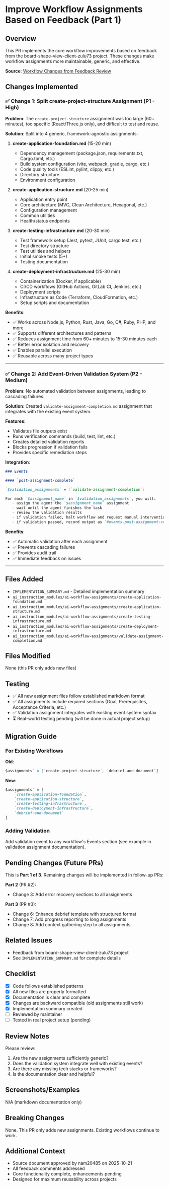 # Improve Workflow Assignments Based on Feedback (Part 1)

## Overview

This PR implements the core workflow improvements based on feedback from the board-shape-view-client-zulu73 project. These changes make workflow assignments more maintainable, generic, and effective.

**Source**: [Workflow Changes from Feedback Review](https://docs.google.com/document/d/1WeONi8-kJU_jPkI9FT-NoMdrs6l9A76f41LRrdmqAYk/edit?usp=sharing)

## Changes Implemented

### ✅ Change 1: Split create-project-structure Assignment (P1 - High)

**Problem**: The `create-project-structure` assignment was too large (60+ minutes), too specific (React/Three.js only), and difficult to test and reuse.

**Solution**: Split into 4 generic, framework-agnostic assignments:

1. **create-application-foundation.md** (15-20 min)
   - Dependency management (package.json, requirements.txt, Cargo.toml, etc.)
   - Build system configuration (vite, webpack, gradle, cargo, etc.)
   - Code quality tools (ESLint, pylint, clippy, etc.)
   - Directory structure
   - Environment configuration

2. **create-application-structure.md** (20-25 min)
   - Application entry point
   - Core architecture (MVC, Clean Architecture, Hexagonal, etc.)
   - Configuration management
   - Common utilities
   - Health/status endpoints

3. **create-testing-infrastructure.md** (20-30 min)
   - Test framework setup (Jest, pytest, JUnit, cargo test, etc.)
   - Test directory structure
   - Test utilities and helpers
   - Initial smoke tests (5+)
   - Testing documentation

4. **create-deployment-infrastructure.md** (25-30 min)
   - Containerization (Docker, if applicable)
   - CI/CD workflows (GitHub Actions, GitLab CI, Jenkins, etc.)
   - Deployment scripts
   - Infrastructure as Code (Terraform, CloudFormation, etc.)
   - Setup scripts and documentation

**Benefits**:
- ✅ Works across Node.js, Python, Rust, Java, Go, C#, Ruby, PHP, and more
- ✅ Supports different architectures and patterns
- ✅ Reduces assignment time from 60+ minutes to 15-30 minutes each
- ✅ Better error isolation and recovery
- ✅ Enables parallel execution
- ✅ Reusable across many project types

---

### ✅ Change 2: Add Event-Driven Validation System (P2 - Medium)

**Problem**: No automated validation between assignments, leading to cascading failures.

**Solution**: Created `validate-assignment-completion.md` assignment that integrates with the existing event system.

**Features**:
- Validates file outputs exist
- Runs verification commands (build, test, lint, etc.)
- Creates detailed validation reports
- Blocks progression if validation fails
- Provides specific remediation steps

**Integration**:
```markdown
### Events

#### `post-assignment-complete`

`$validation_assignments` = [`validate-assignment-completion`]

For each `$assignment_name` in `$validation_assignments`, you will:
   - assign the agent the `$assignment_name` assignment
   - wait until the agent finishes the task
   - review the validation results
   - if validation failed, halt workflow and request manual intervention
   - if validation passed, record output as `#events.post-assignment-complete.$assignment_name`
```

**Benefits**:
- ✅ Automatic validation after each assignment
- ✅ Prevents cascading failures
- ✅ Provides audit trail
- ✅ Immediate feedback on issues

---

## Files Added

- `IMPLEMENTATION_SUMMARY.md` - Detailed implementation summary
- `ai_instruction_modules/ai-workflow-assignments/create-application-foundation.md`
- `ai_instruction_modules/ai-workflow-assignments/create-application-structure.md`
- `ai_instruction_modules/ai-workflow-assignments/create-testing-infrastructure.md`
- `ai_instruction_modules/ai-workflow-assignments/create-deployment-infrastructure.md`
- `ai_instruction_modules/ai-workflow-assignments/validate-assignment-completion.md`

## Files Modified

None (this PR only adds new files)

## Testing

- ✅ All new assignment files follow established markdown format
- ✅ All assignments include required sections (Goal, Prerequisites, Acceptance Criteria, etc.)
- ✅ Validation assignment integrates with existing event system syntax
- ⏳ Real-world testing pending (will be done in actual project setup)

## Migration Guide

### For Existing Workflows

**Old**:
```markdown
$assignments` = [`create-project-structure`, `debrief-and-document`]
```

**New**:
```markdown
$assignments` = [
    `create-application-foundation`,
    `create-application-structure`,
    `create-testing-infrastructure`,
    `create-deployment-infrastructure`,
    `debrief-and-document`
]
```

### Adding Validation

Add validation event to any workflow's Events section (see example in validation assignment documentation).

## Pending Changes (Future PRs)

This is **Part 1 of 3**. Remaining changes will be implemented in follow-up PRs:

**Part 2** (PR #2):
- Change 3: Add error recovery sections to all assignments

**Part 3** (PR #3):
- Change 6: Enhance debrief template with structured format
- Change 7: Add progress reporting to long assignments
- Change 8: Add context gathering step to all assignments

## Related Issues

- Feedback from board-shape-view-client-zulu73 project
- See `IMPLEMENTATION_SUMMARY.md` for complete details

## Checklist

- [x] Code follows established patterns
- [x] All new files are properly formatted
- [x] Documentation is clear and complete
- [x] Changes are backward compatible (old assignments still work)
- [x] Implementation summary created
- [ ] Reviewed by maintainer
- [ ] Tested in real project setup (pending)

## Review Notes

Please review:
1. Are the new assignments sufficiently generic?
2. Does the validation system integrate well with existing events?
3. Are there any missing tech stacks or frameworks?
4. Is the documentation clear and helpful?

## Screenshots/Examples

N/A (markdown documentation only)

## Breaking Changes

None. This PR only adds new assignments. Existing workflows continue to work.

## Additional Context

- Source document approved by nam20485 on 2025-10-21
- All feedback comments addressed
- Core functionality complete, enhancements pending
- Designed for maximum reusability across projects
